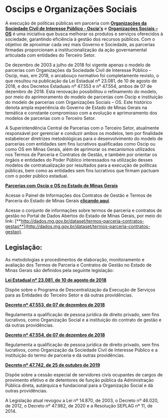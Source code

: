 # **Oscips e Organizações Sociais**


A execução de políticas públicas em parceria com [**Organizações da Sociedade Civil de Interesse Público - Oscip's**](http://www.planejamento.mg.gov.br/pagina/planejamento-e-orcamento/parcerias-com-oscip/oscip) e [**Organizações Sociais – OS**](http://www.planejamento.mg.gov.br/pagina/gestao-governamental/parcerias-com-os/organizacoes-sociais-os) é uma iniciativa que busca melhorar os produtos e serviços oferecidos à sociedade, garantindo eficiência à gestão dos recursos públicos. Com o objetivo de aproximar cada vez mais Governo e Sociedade, as parcerias firmadas proporcionam a institucionalização da ação governamental articulada com entidades do Terceiro Setor.

De dezembro de 2003 a julho de 2018 foi vigente apenas o modelo de parcerias com Organizações da Sociedade Civil de Interesse Público – Oscip, mas, em 2018, o arcabouço normativo foi completamente revisto, o que resultou na publicação da Lei Estadual nº 23.081, de 10 de agosto de 2018, e dos Decretos Estaduais nº 47.553 e nº 47.554, ambos de 07 de dezembro de 2018. Esta renovação possibilitou o refinamento do modelo, por meio do aprimoramento do modelo de parcerias com Oscip e instituição do modelo de parcerias com Organizações Sociais – OS. Este histórico denota ampla experiência do Governo de Estado de Minas Gerais na temática e constante compromisso com a evolução e aprimoramento dos modelos de parcerias com o Terceiro Setor.

A Superintendência Central de Parcerias com o Terceiro Setor, atualmente responsável por gerenciar e conduzir ambos os modelos, tem por finalidade estabelecer diretrizes metodológicas para o desenvolvimento do modelo de parcerias com entidades sem fins lucrativos qualificadas como Oscip ou como OS em Minas Gerais, além de aprimorar os mecanismos utilizados nos Termos de Parceria e Contratos de Gestão, e também por orientar os órgãos e entidades do Poder Público interessados na utilização desses modelos de contratualização por resultados para a execução de políticas públicas, bem como as entidades sem fins lucrativos que firmam pactuam com o poder público estadual.



[**Parcerias com Oscip e OS no Estado de Minas Gerais**](https://www.mg.gov.br/planejamento/documento/parcerias-com-oscip-e-os-no-estado-de-minas-gerais)

Acesse o Painel de Informações dos Contratos de Gestão e Termos de Parceria do Estado de Minas Gerais [**clicando aqui**](https://app.powerbi.com/view?r=eyJrIjoiZDU4M2U2OTQtZDM5Yy00ODg3LWFlMDItNTFjM2ZkZTZmMzA4IiwidCI6ImU1ZDNhZTdjLTliMzgtNDhkZS1hMDg3LWY2NzM0YTI4NzU3NCJ9).

Acesse  o conjunto de informações sobre termos de parceria e contratos de gestão  no Portal de Dados Abertos do Estado de Minas Gerais, por meio do link: [**http://dados.mg.gov.br/dataset/termos-parceria-contratos-gestao**](http://dados.mg.gov.br/dataset/termos-parceria-contratos-gestao).



 
## **Legislação:**

As metodologias e procedimentos de elaboração, monitoramento e avaliação dos Termos de Parceria e Contratos de Gestão no Estado de Minas Gerais são definidos pela seguinte legislação:

 

[**Lei Estadual nº 23.081, de 10 de agosto de 2018**](https://www.almg.gov.br/consulte/legislacao/completa/completa.html?tipo=LEI&num=23081&comp=&ano=2018)

Dispõe sobre o Programa de Descentralização da Execução de Serviços para as Entidades do Terceiro Setor e dá outras providências.

 

[**Decreto nº 47.553, de 07 de dezembro de 2018**](https://www.almg.gov.br/legislacao-mineira/DEC/47553/2018/)

Regulamenta a qualificação de pessoa jurídica de direito privado, sem fins lucrativos, como Organização Social e a instituição do contrato de gestão e dá outras providências.

 

[**Decreto nº 47.554, de 07 de dezembro de 2018**](https://www.almg.gov.br/legislacao-mineira/DEC/47554/2018/)

Regulamenta a qualificação de pessoa jurídica de direito privado, sem fins lucrativos, como Organização da Sociedade Civil de Interesse Público e a instituição do termo de parceria e dá outras providências.

 

[**Decreto nº 47.742, de 25 de outubro de 2019**](https://www.almg.gov.br/consulte/legislacao/completa/completa.html?tipo=DEC&num=47742&comp=&ano=2019)

Dispõe sobre a cessão especial de servidores civis ocupantes de cargos de provimento efetivo e de detentores de função pública da Administração Pública direta, autárquica e fundacional para a Organização Social e dá outras providências.

 

 A Legislação atual revogou a Lei nº 14.870, de 2003, o Decreto nº 46.020, de 2012, o Decreto nº 47.982, de 2020 e a Resolução SEPLAG nº 11, de 2014.
